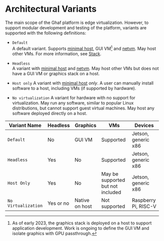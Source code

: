 <!--
    Copyright 2024 TII (SSRC) and the Ghaf contributors
    SPDX-License-Identifier: CC-BY-SA-4.0
-->

# Architectural Variants

The main scope of the Ghaf platform is edge virtualization. However, to support modular development and testing of the platform, variants are supported with the following definitions:

* `Default`  
    A default variant. Supports [minimal host](./adr/minimal-host.md), GUI VM[^note1] and [netvm](./adr/netvm.md). May host other VMs. For more information, see [Stack](./stack.md).

* `Headless`  
    A variant with [minimal host](./adr/minimal-host.md) and [netvm](./adr/netvm.md). May host other VMs but does not have a GUI VM or graphics stack on a host.

* `Host only`
    A variant with [minimal host](./adr/minimal-host.md) *only*. A user can manually install software to a host, including VMs (if supported by hardware).

* `No virtualization`
    A variant for hardware with no support for virtualization. May run any software, similar to popular Linux distributions, but cannot support guest virtual machines. May host any software deployed directly on a host.


| Variant Name       | Headless           | Graphics         | VMs                               | Devices  |
|---                 |---                 |---               | ---                               | ---                  |
| `Default`          | No                 | GUI VM           | Supported                         | Jetson, generic x86  |
| `Headless`         | Yes                | No               | Supported                         | Jetson, generic x86  |
| `Host Only`        | Yes                | No               | May be supported but not included | Jetson, generic x86  |
| `No Virtualization`| Yes or no          | Native on host   | Not supported                     | Raspberry Pi, RISC-V |

[^note1]: As of early 2023, the graphics stack is deployed on a host to support application development. Work is ongoing to define the GUI VM and isolate graphics with GPU passthrough.
